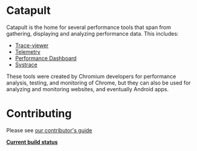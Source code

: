 
<!-- Copyright 2015 The Chromium Authors. All rights reserved.
     Use of this source code is governed by a BSD-style license that can be
     found in the LICENSE file.
-->
Catapult
========

Catapult is the home for several performance tools that span from gathering,
displaying and analyzing performance data. This includes:

 * [Trace-viewer](/tracing/README.md)
 * [Telemetry](/telemetry/README.md)
 * [Performance Dashboard](/dashboard/README.md)
 * [Systrace](/systrace/README.md)

These tools were created by Chromium developers for performance analysis,
testing, and monitoring of Chrome, but they can also be used for analyzing and
monitoring websites, and eventually Android apps.

Contributing
============
Please see [our contributor's guide](/CONTRIBUTING.md)

**[Current build status](https://build.chromium.org/p/client.catapult/waterfall)**
